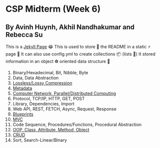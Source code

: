 # CSP Midterm (Week 6)
## By Avinh Huynh, Akhil Nandhakumar and Rebecca Su

This is a [Jekyll Page](https://akhilnandhakumar.github.io/CSP-Midterm-Week-6/) 😂
This is used to store 🏪 the README in a static ⚡ page 📝
It can also use config.yml to create collections 📦 (lists 📜)
It stored information in an object ⚽ oriented data structure 🏢

1. Binary/Hexadecimal, Bit, Nibble, Byte
2. Data, Data Abstraction
3. [Lossless/Lossy Compression](https://github.com/AkhilNandhakumar/CSP-Midterm-Week-6/wiki/Lossless-Lossy-Compression)
4. [Metadata](https://github.com/AkhilNandhakumar/CSP-Midterm-Week-6/wiki/Metadata)
5. [Computer Network, Parallel/Distributed Computing](https://github.com/AkhilNandhakumar/CSP-Midterm-Week-6/wiki/Computer-Network,-Parallel-Distributed-Computing)
6. Protocol, TCP/IP, HTTP, GET, POST
7. Library, Dependencies, Import
8. Web API, REST, FETCH, Async, Request, Response
9. [Blueprints](https://github.com/AkhilNandhakumar/CSP-Midterm-Week-6/wiki/Blueprints)
10. [MVC](https://github.com/AkhilNandhakumar/CSP-Midterm-Week-6/wiki/MVC)
11. Code Sequence, Procedures/Functions, Procedural Abstraction
12. [OOP, Class, Attribute, Method, Object](https://github.com/AkhilNandhakumar/CSP-Midterm-Week-6/wiki/OOP,-Class,-Attribute,-Method,-Object)
13. [CRUD](https://github.com/AkhilNandhakumar/CSP-Midterm-Week-6/wiki/CRUD)
14. Sort, Search-Linear/Binary

